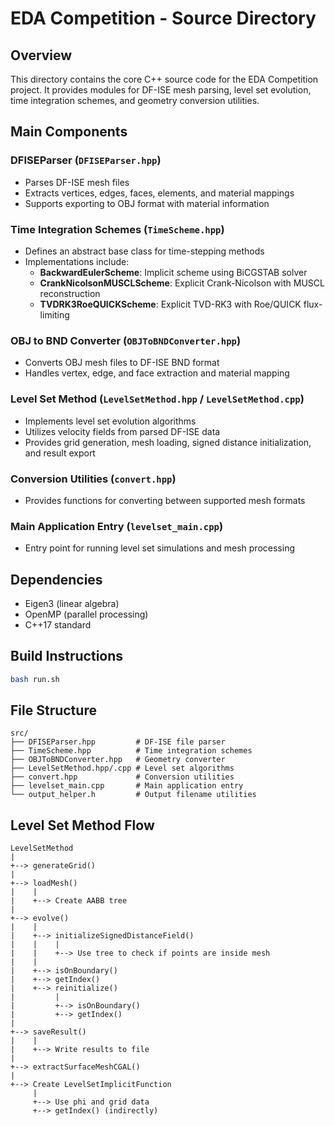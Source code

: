 # EDA Competition - Source Directory

## Overview
This directory contains the core C++ source code for the EDA Competition project. It provides modules for DF-ISE mesh parsing, level set evolution, time integration schemes, and geometry conversion utilities.

## Main Components

### DFISEParser (`DFISEParser.hpp`)
- Parses DF-ISE mesh files
- Extracts vertices, edges, faces, elements, and material mappings
- Supports exporting to OBJ format with material information

### Time Integration Schemes (`TimeScheme.hpp`)
- Defines an abstract base class for time-stepping methods
- Implementations include:
  - **BackwardEulerScheme**: Implicit scheme using BiCGSTAB solver
  - **CrankNicolsonMUSCLScheme**: Explicit Crank-Nicolson with MUSCL reconstruction
  - **TVDRK3RoeQUICKScheme**: Explicit TVD-RK3 with Roe/QUICK flux-limiting

### OBJ to BND Converter (`OBJToBNDConverter.hpp`)
- Converts OBJ mesh files to DF-ISE BND format
- Handles vertex, edge, and face extraction and material mapping

### Level Set Method (`LevelSetMethod.hpp` / `LevelSetMethod.cpp`)
- Implements level set evolution algorithms
- Utilizes velocity fields from parsed DF-ISE data
- Provides grid generation, mesh loading, signed distance initialization, and result export

### Conversion Utilities (`convert.hpp`)
- Provides functions for converting between supported mesh formats

### Main Application Entry (`levelset_main.cpp`)
- Entry point for running level set simulations and mesh processing

## Dependencies
- Eigen3 (linear algebra)
- OpenMP (parallel processing)
- C++17 standard

## Build Instructions
```bash
bash run.sh
```

## File Structure
```
src/
├── DFISEParser.hpp         # DF-ISE file parser
├── TimeScheme.hpp          # Time integration schemes
├── OBJToBNDConverter.hpp   # Geometry converter
├── LevelSetMethod.hpp/.cpp # Level set algorithms
├── convert.hpp             # Conversion utilities
├── levelset_main.cpp       # Main application entry
└── output_helper.h         # Output filename utilities
```

## Level Set Method Flow
```
LevelSetMethod
|
+--> generateGrid()
|
+--> loadMesh()
|    |
|    +--> Create AABB tree
|
+--> evolve()
|    |
|    +--> initializeSignedDistanceField()
|    |    |
|    |    +--> Use tree to check if points are inside mesh
|    |
|    +--> isOnBoundary()
|    +--> getIndex()
|    +--> reinitialize()
|         |
|         +--> isOnBoundary()
|         +--> getIndex()
|
+--> saveResult()
|    |
|    +--> Write results to file
|
+--> extractSurfaceMeshCGAL()
|
+--> Create LevelSetImplicitFunction
     |
     +--> Use phi and grid data
     +--> getIndex() (indirectly)
```